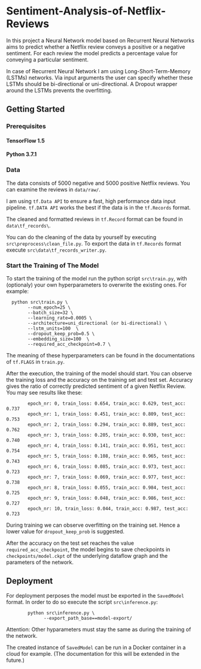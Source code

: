 # Sentiment-Analysis-of-Netflix-Reviews

In this project a Neural Network model based on Recurrent Neural Networks aims to predict whether a Netflix review conveys a positive or a negative sentiment. For each review the model predicts a percentage value for conveying a particular sentiment.

In case of Recurrent Neural Network I am using Long-Short-Term-Memory (LSTMs) networks. Via input arguments the user can specify whether these LSTMs should be bi-directional or uni-directional. A Dropout wrapper around the LSTMs prevents the overfitting.

## Getting Started
### Prerequisites

#### TensorFlow 1.5

#### Python 3.7.1

### Data

The data consists of 5000 negative and 5000 positive Netflix reviews. You can examine the reviews in `data/raw/`.

I am using `tf.Data API` to ensure a fast, high performance data input pipeline. `tf.DATA API` works the best if the data is in the  `tf.Records` format.

The cleaned and formatted reviews in `tf.Record` format can be found in `data\tf_records\`.

You can do the cleaning of the data by yourself by executing `src\preprocess\clean_file.py`. To export the data in `tf.Records` format execute `src\data\tf_records_writer.py`.

### Start the Training of The Model

To start the training of the model run the python script `src\train.py`, with (optionaly) your own hyperparameters to overwrite the existing ones. For example:

      python src\train.py \
            --num_epoch=25 \
            --batch_size=32 \
            --learning_rate=0.0005 \
            --architecture=uni_directional (or bi-directional) \
            --lstm_units=100  \
            --dropout_keep_prob=0.5 \
            --embedding_size=100  \
            --required_acc_checkpoint=0.7 \
            
The meaning of these hyperparameters can be found in the documentations of `tf.FLAGS` in `train.py`.        

After the execution, the training of the model should start. You can observe the training loss and the accuracy on the training set and test set. Accuracy gives the ratio of correctly predicted sentiment of a given Netflix Review. You may see results like these:
       
            epoch_nr: 0, train_loss: 0.654, train_acc: 0.629, test_acc: 0.737
            epoch_nr: 1, train_loss: 0.451, train_acc: 0.809, test_acc: 0.753
            epoch_nr: 2, train_loss: 0.294, train_acc: 0.889, test_acc: 0.762
            epoch_nr: 3, train_loss: 0.205, train_acc: 0.930, test_acc: 0.740
            epoch_nr: 4, train_loss: 0.141, train_acc: 0.951, test_acc: 0.754
            epoch_nr: 5, train_loss: 0.108, train_acc: 0.965, test_acc: 0.743
            epoch_nr: 6, train_loss: 0.085, train_acc: 0.973, test_acc: 0.723
            epoch_nr: 7, train_loss: 0.069, train_acc: 0.977, test_acc: 0.738
            epoch_nr: 8, train_loss: 0.055, train_acc: 0.984, test_acc: 0.725
            epoch_nr: 9, train_loss: 0.048, train_acc: 0.986, test_acc: 0.727
            epoch_nr: 10, train_loss: 0.044, train_acc: 0.987, test_acc: 0.723

During training we can observe overfitting on the training set. Hence a lower value for `dropout_keep_prob` is suggested. 

After the accuracy on the test set reaches the value `required_acc_checkpoint`, the model begins to save checkpoints in `checkpoints/model.ckpt` of the underlying dataflow graph and the parameters of the network.
            

## Deployment

For deployment perposes the model must be exported in the `SavedModel` format. In order to do so execute the script `src\inference.py`:

            python src\inference.py \
                  --export_path_base==model-export/
      
Attention: Other hyparameters must stay the same as during the training of the network.

The created instance of `SavedModel` can be run in a Docker container in a cloud for example. (The documentation for this will be extended in the future.)


